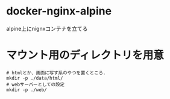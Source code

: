 # docker-nginx-alpine
alpine上にnignxコンテナを立てる


# マウント用のディレクトリを用意

```
# htmlとか、画面に写す系のやつを置くところ.
mkdir -p ./data/html/
# webサーバーとしての設定
mkdir -p ./web/
```
